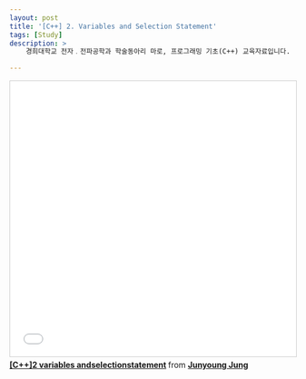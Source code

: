 ```yaml
---
layout: post
title: '[C++] 2. Variables and Selection Statement'
tags: [Study]
description: >  
    경희대학교 전자﹒전파공학과 학술동아리 마로, 프로그래밍 기초(C++) 교육자료입니다.

---
```



<iframe src="//www.slideshare.net/slideshow/embed_code/key/E1XgpcF864VNWR" width="595" height="485" frameborder="0" marginwidth="0" marginheight="0" scrolling="no" style="border:1px solid #CCC; border-width:1px; margin-bottom:5px; max-width: 100%;" allowfullscreen> </iframe> <div style="margin-bottom:5px"> <strong> <a href="//www.slideshare.net/JunyoungJung8/c2-variables-andselectionstatement" title="[C++]2 variables andselectionstatement" target="_blank">[C++]2 variables andselectionstatement</a> </strong> from <strong><a target="_blank" href="//www.slideshare.net/JunyoungJung8">Junyoung Jung</a></strong> </div>
